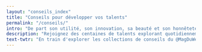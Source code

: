 ```yaml
---
layout: "conseils_index"
title: "Conseils pour développer vos talents"
permalink: "/conseils/"
intro: "De part son utilité, son innovation, sa beauté et son honnêteté, le design peut faire une grande différence. Le vrai challenge est d'adopter cette approche en designant l'expérience globale et pas uniquement de belles interfaces pour Dribbble. Rejoignez des centaines de talents explorant quotidiennement ces collections de ressources pour optimiser le design, le code et l'UX de leurs produits &amp; services. Lisez et surtout partagez ce que vous apprenez."
description: "Rejoignez des centaines de talents explorant quotidiennement ces collections de ressources pour optimiser le design, le code et l'UX de leurs produits &amp; services."
text-twtr: "En train d'explorer les collections de conseils du @MagDuWebdesign"
---
```

